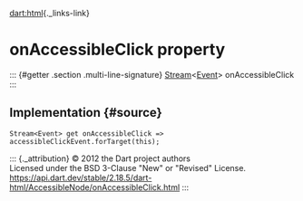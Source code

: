 [dart:html](../../dart-html/dart-html-library){._links-link}

onAccessibleClick property
==========================

::: {#getter .section .multi-line-signature}
[Stream](../../dart-async/stream-class)\<[Event](../event-class)\>
onAccessibleClick
:::

Implementation {#source}
--------------

``` {.language-dart data-language="dart"}
Stream<Event> get onAccessibleClick => accessibleClickEvent.forTarget(this);
```

::: {._attribution}
© 2012 the Dart project authors\
Licensed under the BSD 3-Clause \"New\" or \"Revised\" License.\
<https://api.dart.dev/stable/2.18.5/dart-html/AccessibleNode/onAccessibleClick.html>
:::
